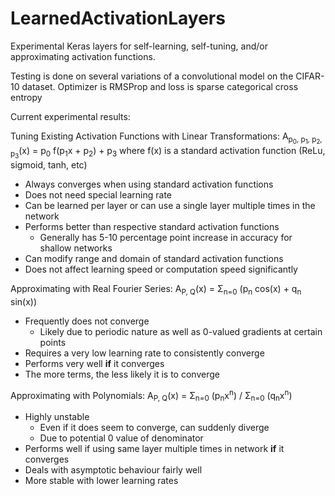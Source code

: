 # LearnedActivationLayers

Experimental Keras layers for self-learning, self-tuning, and/or approximating activation functions.

Testing is done on several variations of a convolutional model on the CIFAR-10 dataset. Optimizer is RMSProp and loss is sparse categorical cross entropy

Current experimental results:

Tuning Existing Activation Functions with Linear Transformations: A<sub>p<sub>0</sub>, p<sub>1</sub>, p<sub>2</sub>, p<sub>3</sub></sub>(x) = p<sub>0</sub> f(p<sub>1</sub>x + p<sub>2</sub>) + p<sub>3</sub> where f(x) is a standard activation function (ReLu, sigmoid, tanh, etc)
- Always converges when using standard activation functions
- Does not need special learning rate
- Can be learned per layer or can use a single layer multiple times in the network
- Performs better than respective standard activation functions
  - Generally has 5-10 percentage point increase in accuracy for shallow networks
- Can modify range and domain of standard activation functions
- Does not affect learning speed or computation speed significantly

Approximating with Real Fourier Series: A<sub>P, Q</sub>(x) = &Sigma;<sub>n=0</sub> (p<sub>n</sub> cos(x) + q<sub>n</sub> sin(x))
- Frequently does not converge
  - Likely due to periodic nature as well as 0-valued gradients at certain points
- Requires a very low learning rate to consistently converge
- Performs very well **if** it converges
- The more terms, the less likely it is to converge

Approximating with Polynomials: A<sub>P, Q</sub>(x) = &Sigma;<sub>n=0</sub> (p<sub>n</sub>x<sup>n</sup>) / &Sigma;<sub>n=0</sub> (q<sub>n</sub>x<sup>n</sup>)
- Highly unstable
  - Even if it does seem to converge, can suddenly diverge
  - Due to potential 0 value of denominator
- Performs well if using same layer multiple times in network **if** it converges
- Deals with asymptotic behaviour fairly well
- More stable with lower learning rates

